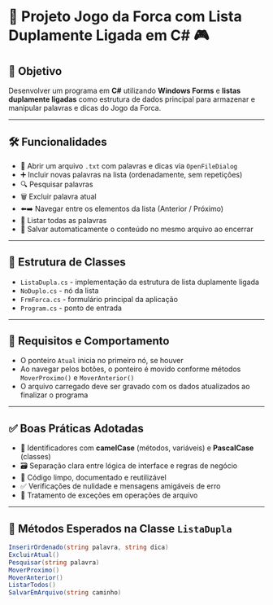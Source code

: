 # 🧠 Projeto Jogo da Forca com Lista Duplamente Ligada em C# 🎮

## 🎯 Objetivo

Desenvolver um programa em **C#** utilizando **Windows Forms** e **listas duplamente ligadas** como estrutura de dados principal para armazenar e manipular palavras e dicas do Jogo da Forca.

---

## 🛠️ Funcionalidades

- 📂 Abrir um arquivo `.txt` com palavras e dicas via `OpenFileDialog`
- ➕ Incluir novas palavras na lista (ordenadamente, sem repetições)
- 🔍 Pesquisar palavras
- 🗑️ Excluir palavra atual
- ⬅️➡️ Navegar entre os elementos da lista (Anterior / Próximo)
- 📝 Listar todas as palavras
- 💾 Salvar automaticamente o conteúdo no mesmo arquivo ao encerrar

---

## 🧱 Estrutura de Classes

- `ListaDupla.cs` - implementação da estrutura de lista duplamente ligada
- `NoDuplo.cs` - nó da lista
- `FrmForca.cs` - formulário principal da aplicação
- `Program.cs` - ponto de entrada

---

## 📌 Requisitos e Comportamento

- O ponteiro `Atual` inicia no primeiro nó, se houver
- Ao navegar pelos botões, o ponteiro é movido conforme métodos `MoverProximo()` e `MoverAnterior()`
- O arquivo carregado deve ser gravado com os dados atualizados ao finalizar o programa

---

## ✅ Boas Práticas Adotadas

- 🧾 Identificadores com **camelCase** (métodos, variáveis) e **PascalCase** (classes)
- 🗃️ Separação clara entre lógica de interface e regras de negócio
- 🧹 Código limpo, documentado e reutilizável
- ✅ Verificações de nulidade e mensagens amigáveis de erro
- 🔐 Tratamento de exceções em operações de arquivo

---

## 🧪 Métodos Esperados na Classe `ListaDupla`

```csharp
InserirOrdenado(string palavra, string dica)
ExcluirAtual()
Pesquisar(string palavra)
MoverProximo()
MoverAnterior()
ListarTodos()
SalvarEmArquivo(string caminho)
